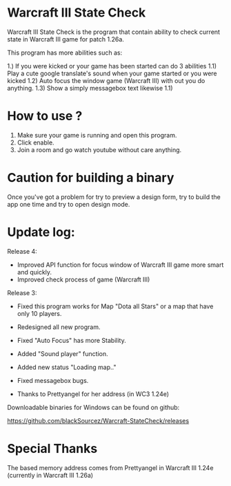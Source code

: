 # Warcraft III State Check

Warcraft III State Check is the program that contain ability to check current state in Warcraft III game for patch 1.26a.

This program has more abilities such as:

1.) If you were kicked or your game has been started can do 3 abilities 
  1.1) Play a cute google translate's sound when your game started or you were kicked
  1.2) Auto focus the window game (Warcraft III) with out you do anything.
  1.3) Show a simply messagebox text likewise 1.1)
  
# How to use ?

1) Make sure your game is running and open this program.
2) Click enable.
3) Join a room and go watch youtube without care anything.

# Caution for building a binary

Once you've got a problem for try to preview a design form, try to build the app one time and try to open design mode.

# Update log:

  Release 4:
  - Improved API function for focus window of Warcraft III game more smart and quickly.
  - Improved check process of game (Warcraft III)
  
  Release 3:
  - Fixed this program works for Map "Dota all Stars" or a map that have only 10 players.
  - Redesigned all new program.
  - Fixed "Auto Focus" has more Stability.
  - Added "Sound player" function.
  - Added new status "Loading map.."
  - Fixed messagebox bugs.



- Thanks to Prettyangel for her address (in WC3 1.24e)

Downloadable binaries for Windows can be found on github:

https://github.com/blackSourcez/Warcraft-StateCheck/releases

# Special Thanks

The based memory address comes from Prettyangel in Warcraft III 1.24e (currently in Warcraft III 1.26a)
